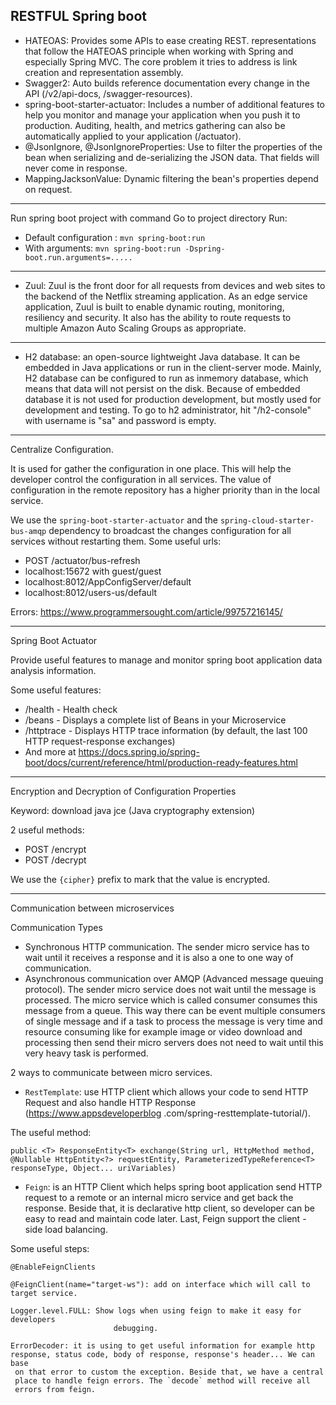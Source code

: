 RESTFUL Spring boot
-------------------
- HATEOAS: Provides some APIs to ease creating REST.
representations that follow the HATEOAS principle when working with Spring and especially Spring MVC. The core problem it tries to address is link creation and representation assembly.
- Swagger2: Auto builds reference documentation every change in the API
(/v2/api-docs, /swagger-resources).
- spring-boot-starter-actuator: Includes a number of additional features to
help you monitor and manage your application when you push it to production.
Auditing, health, and metrics gathering can also be automatically applied to
your application (/actuator).
- @JsonIgnore, @JsonIgnoreProperties: Use to filter the properties of the
bean when serializing and de-serializing the JSON data. That fields will
never come in response.
- MappingJacksonValue: Dynamic filtering the bean's properties depend on
request.

-------------------
Run spring boot project with command
Go to project directory
Run:
 - Default configuration : `mvn spring-boot:run`
 - With arguments: `mvn spring-boot:run -Dspring-boot.run.arguments=.....`

-------------------
- Zuul: Zuul is the front door for all requests from devices and web sites to the backend of the Netflix streaming application. As an edge service application, Zuul is built to enable dynamic routing, monitoring, resiliency and security. It also has the ability to route requests to multiple Amazon Auto Scaling Groups as appropriate.

-------------------
- H2 database: an open-source lightweight Java database. It can be embedded
in Java applications or run in the client-server mode. Mainly, H2 database
can be configured to run as inmemory database, which means that data will not
 persist on the disk. Because of embedded database it is not used for
 production development, but mostly used for development and testing. To go
 to h2 administrator, hit "/h2-console" with username is "sa" and password is
 empty.

-------------------
Centralize Configuration.

It is used for gather the configuration in one place. This will help the
developer control the configuration in all services. The value of
configuration in the remote repository has a higher priority than in the local
service.

We use the `spring-boot-starter-actuator` and the
`spring-cloud-starter-bus-amqp` dependency to broadcast the changes
configuration for all services without restarting them.
Some useful urls:
- POST /actuator/bus-refresh
- localhost:15672 with guest/guest
- localhost:8012/AppConfigServer/default
- localhost:8012/users-us/default


Errors: https://www.programmersought.com/article/99757216145/

-------------------
Spring Boot Actuator

Provide useful features to manage and monitor spring boot application data
analysis information.

Some useful features:
- /health - Health check
- /beans - Displays a complete list of Beans in your Microservice
- /httptrace - Displays HTTP trace information (by default, the last 100 HTTP
 request-response exchanges)
- And more at https://docs.spring.io/spring-boot/docs/current/reference/html/production-ready-features.html

-------------------
Encryption and Decryption of Configuration Properties

Keyword: download java jce (Java cryptography extension)

2 useful methods:
- POST /encrypt
- POST /decrypt

We use the `{cipher}` prefix to mark that the value is encrypted.

-------------------
Communication between microservices

Communication Types
- Synchronous HTTP communication. The sender micro service has to wait until
it receives a response and it is also a one to one way of communication.
- Asynchronous communication over AMQP (Advanced message queuing protocol).
The sender micro service does not wait until the message is processed. The
micro service which is called consumer consumes this message from a queue.
This way there can be event multiple consumers of single message and if a
task to process the message is very time and resource consuming like for
example image or video download and processing then send their micro servers
does not need to wait until this very heavy task is performed.

2 ways to communicate between micro services.
* `RestTemplate`: use HTTP client which allows your code to send HTTP Request
 and also handle HTTP Response (https://www.appsdeveloperblog
 .com/spring-resttemplate-tutorial/).

The useful method:

  `public <T> ResponseEntity<T> exchange(String url, HttpMethod method, @Nullable HttpEntity<?> requestEntity, ParameterizedTypeReference<T> responseType, Object... uriVariables)`

* `Feign`: is an HTTP Client which helps spring boot application send HTTP
request to a remote or an internal micro service and get back the response.
Beside that, it is declarative http client, so developer can be easy to read
and maintain code later. Last, Feign support the client - side load balancing.

Some useful steps:

    @EnableFeignClients

    @FeignClient(name="target-ws"): add on interface which will call to
    target service.

    Logger.level.FULL: Show logs when using feign to make it easy for developers
                           debugging.

    ErrorDecoder: it is using to get useful information for example http
    response, status code, body of response, response's header... We can base
     on that error to custom the exception. Beside that, we have a central
     place to handle feign errors. The `decode` method will receive all
     errors from feign.
